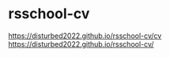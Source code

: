 # rsschool-cv


https://disturbed2022.github.io/rsschool-cv/cv
https://disturbed2022.github.io/rsschool-cv/
